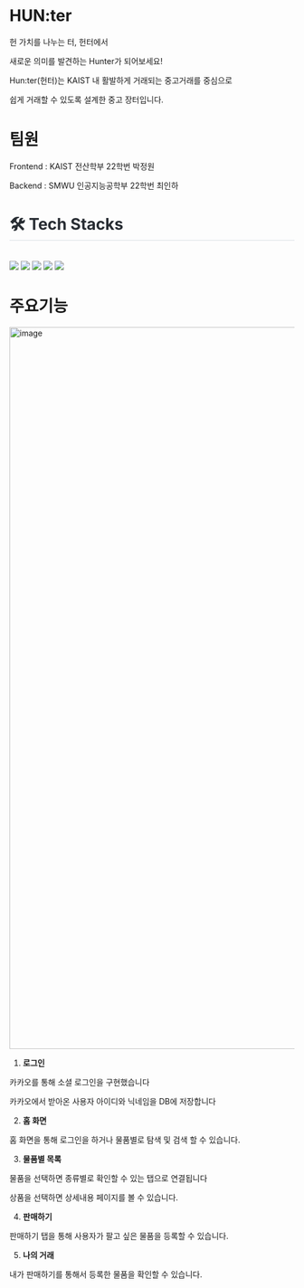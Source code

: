 # HUN:ter

헌 가치를 나누는 터, 헌터에서

새로운 의미를 발견하는 Hunter가 되어보세요!

Hun:ter(헌터)는 KAIST 내 활발하게 거래되는 중고거래를 중심으로 

쉽게 거래할 수 있도록 설계한 중고 장터입니다.

# 팀원
Frontend : KAIST 전산학부 22학번 박정원

Backend : SMWU 인공지능공학부 22학번 최인하




<div style="text-align: left;">
    <h1 style="border-bottom: 1px solid #d8dee4; color: #282d33;"> 🛠️ Tech Stacks </h2> <br> 
    <div style="margin: ; text-align: left;" "text-align: left;"> <img src="https://img.shields.io/badge/Express-000000?style=for-the-badge&logo=Express&logoColor=white">
          <img src="https://img.shields.io/badge/Git-F05032?style=for-the-badge&logo=Git&logoColor=white">
          <img src="https://img.shields.io/badge/Javascript-F7DF1E?style=for-the-badge&logo=Javascript&logoColor=white">
          <img src="https://img.shields.io/badge/Node.js-339933?style=for-the-badge&logo=Node.js&logoColor=white">
          <img src="https://img.shields.io/badge/React-61DAFB?style=for-the-badge&logo=React&logoColor=white">
          <br/></div>
    </div>




# 주요기능
<img width="1277" alt="image" src="https://github.com/user-attachments/assets/abc5764d-ced1-4295-bdc7-89234ee68b8c" />


1. **로그인**

카카오를 통해 소셜 로그인을 구현했습니다

카카오에서 받아온 사용자 아이디와 닉네임을 DB에 저장합니다 

2. **홈 화면** 

홈 화면을 통해 로그인을 하거나 물품별로 탐색 및 검색 할 수 있습니다. 

3. **물품별 목록**

물품을 선택하면 종류별로 확인할 수 있는 탭으로 연결됩니다

상품을 선택하면 상세내용 페이지를 볼 수 있습니다.

4. **판매하기**

판매하기 탭을 통해 사용자가 팔고 싶은 물품을 등록할 수 있습니다. 

5. **나의 거래**

내가 판매하기를 통해서 등록한 물품을 확인할 수 있습니다.


